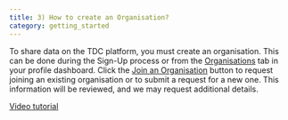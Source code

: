 ```yaml
---
title: 3) How to create an Organisation?
category: getting_started
---
```

To share data on the TDC platform, you must create an organisation. This can be done during the Sign-Up process or from the [Organisations](https://tdc-data-portal.vercel.app/dashboard/organizations) tab in your profile dashboard. Click the [Join an Organisation](https://tdc-data-portal.vercel.app/dashboard/organizations) button to request joining an existing organisation or to submit a request for a new one.
This information will be reviewed, and we may request additional details.

[Video tutorial](https://github.com/user-attachments/assets/1dc27b34-6539-427d-9e77-cd13e357a121s)
